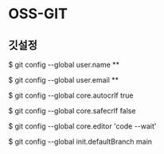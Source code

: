 # OSS-GIT

## 깃설정

$ git config --global user.name **

$ git config --global user.email **

$ git config --global core.autocrlf true 

$ git config --global core.safecrlf false 

$ git config --global core.editor 'code --wait' 

$ git config --global init.defaultBranch main 

